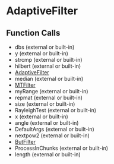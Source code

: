# AdaptiveFilter

## Function Calls
- dbs (external or built-in)
- y (external or built-in)
- strcmp (external or built-in)
- hilbert (external or built-in)
- [AdaptiveFilter](AdaptiveFilter.md)
- median (external or built-in)
- [MTFilter](MTFilter.md)
- myRange (external or built-in)
- repmat (external or built-in)
- size (external or built-in)
- RayleighTest (external or built-in)
- x (external or built-in)
- angle (external or built-in)
- DefaultArgs (external or built-in)
- nextpow2 (external or built-in)
- [ButFilter](ButFilter.md)
- ProcessInChunks (external or built-in)
- length (external or built-in)
